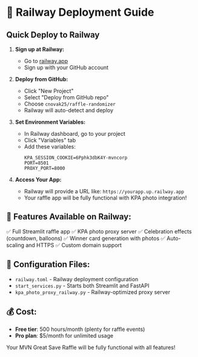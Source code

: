 # 🚂 Railway Deployment Guide

## Quick Deploy to Railway

1. **Sign up at Railway:**
   - Go to [railway.app](https://railway.app)
   - Sign up with your GitHub account

2. **Deploy from GitHub:**
   - Click "New Project"
   - Select "Deploy from GitHub repo"
   - Choose `cnovak25/raffle-randomizer`
   - Railway will auto-detect and deploy

3. **Set Environment Variables:**
   - In Railway dashboard, go to your project
   - Click "Variables" tab
   - Add these variables:
     ```
     KPA_SESSION_COOKIE=6Pphk3dbK4Y-mvncorp
     PORT=8501
     PROXY_PORT=8000
     ```

4. **Access Your App:**
   - Railway will provide a URL like: `https://yourapp.up.railway.app`
   - Your raffle app will be fully functional with KPA photo integration!

## 🎯 Features Available on Railway:

✅ Full Streamlit raffle app
✅ KPA photo proxy server
✅ Celebration effects (countdown, balloons)
✅ Winner card generation with photos
✅ Auto-scaling and HTTPS
✅ Custom domain support

## 🔧 Configuration Files:

- `railway.toml` - Railway deployment configuration
- `start_services.py` - Starts both Streamlit and FastAPI
- `kpa_photo_proxy_railway.py` - Railway-optimized proxy server

## 💰 Cost:

- **Free tier**: 500 hours/month (plenty for raffle events)
- **Pro plan**: $5/month for unlimited usage

Your MVN Great Save Raffle will be fully functional with all features!
